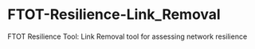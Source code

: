 # FTOT-Resilience-Link_Removal
FTOT Resilience Tool: Link Removal tool for assessing network resilience
